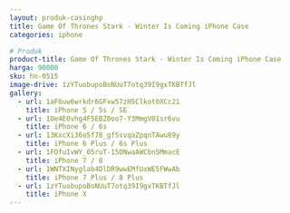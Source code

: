 ```yaml
---
layout: produk-casinghp
title: Game Of Thrones Stark - Winter Is Coming iPhone Case
categories: iphone

# Produk
product-title: Game Of Thrones Stark - Winter Is Coming iPhone Case
harga: 90000
sku: hn-0515
image-drive: 1zYTuobupoBoNUuT7otq39I9gxTKBTfJl
gallery:
  - url: 1aF6uw6wrkdr6GFxw57zH5Clkot0XCc21
    title: iPhone 5 / 5s / SE
  - url: 1Oe4E0vhg4F5EBZ0oo7-Y3MmgV01sr6vu
    title: iPhone 6 / 6s
  - url: 13KxcXi36o5f78_gfSsvqaZpqnTAwu89y
    title: iPhone 6 Plus / 6s Plus
  - url: 1FOfuIvWY_05ruT-15ONwaAWCbn5MmacE
    title: iPhone 7 / 8
  - url: 1WNTXINyglab4DlDR9wwEMfUxWE5FWwAb
    title: iPhone 7 Plus / 8 Plus
  - url: 1zYTuobupoBoNUuT7otq39I9gxTKBTfJl
    title: iPhone X
---
```

